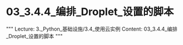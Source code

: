 # 03_3.4.4_编排_Droplet_设置的脚本

"""
Lecture: 3._Python_基础设施/3.4_使用云实例
Content: 03_3.4.4_编排_Droplet_设置的脚本
"""

